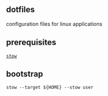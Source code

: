 
## dotfiles

configuration files for linux applications

## prerequisites

[`stow`](https://www.gnu.org/software/stow/manual/stow)

## bootstrap

```shell
stow --target ${HOME} --stow user
```
